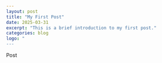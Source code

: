 ```yaml
---
layout: post
title: "My First Post"
date: 2025-03-31
excerpt: "This is a brief introduction to my first post."
categories: blog
logo: "
---
```

Post
